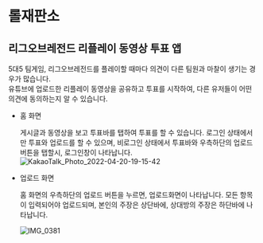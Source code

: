 # 롤재판소
## 리그오브레전드 리플레이 동영상 투표 앱
5대5 팀게임, 리그오브레전드를 플레이할 때마다 의견이 다른 팀원과 마찰이 생기는 경우가 많습니다.  
유튜브에 업로드한 리플레이 동영상을 공유하고 투표를 시작하여, 다른 유저들이 어떤 의견에 동의하는지 알 수 있습니다.
- 홈 화면  
  
  게시글과 동영상을 보고 투표바를 탭하여 투표를 할 수 있습니다.
  로그인 상태에서만 투표와 업로드를 할 수 있으며, 비로그인 상태에서 투표바와 우측하단의 업로드 버튼을 탭할시, 로그인창이 나타납니다.  
![KakaoTalk_Photo_2022-04-20-19-15-42](https://user-images.githubusercontent.com/37011809/164207563-97ef8748-cc7a-4802-8634-c9338904fdbf.png)  
- 업로드 화면  
  
  홈 화면의 우측하단의 업로드 버튼을 누르면, 업로드화면이 나타납니다. 모든 항목이 입력되어야 업로드되며, 본인의 주장은 상단바에, 상대방의 주장은 하단바에 나타납니다.  
    
    ![IMG_0381](https://user-images.githubusercontent.com/37011809/164207423-a2de53c7-a372-4ea0-8abe-79cc4e750129.PNG)  
